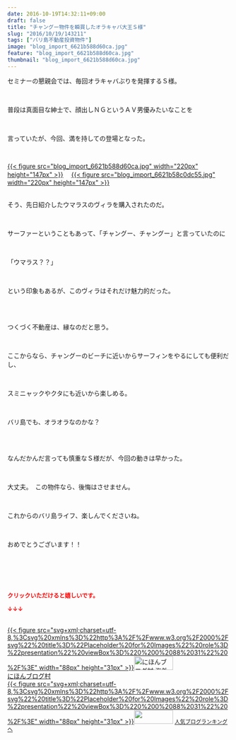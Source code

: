 ```yaml
---
date: 2016-10-19T14:32:11+09:00
draft: false
title: "チャングー物件を瞬買したオラキャバ大王Ｓ様"
slug: "2016/10/19/143211"
tags: ["バリ島不動産投資物件"]
image: "blog_import_6621b588d60ca.jpg"
feature: "blog_import_6621b588d60ca.jpg"
thumbnail: "blog_import_6621b588d60ca.jpg"
---
```

<p>セミナーの懇親会では、毎回オラキャバぶりを発揮するＳ様。</p><br/><p>普段は真面目な紳士で、顔出しＮＧというＡＶ男優みたいなことを</p><br/><p>言っていたが、今回、満を持しての登場となった。</p><br/><p><a href="blog_import_6621b58a5f30d.jpg">{{< figure src="blog_import_6621b588d60ca.jpg" width="220px" height="147px" >}}</a> 　<a href="blog_import_6621b58d65b51.jpg">{{< figure src="blog_import_6621b58c0dc55.jpg" width="220px" height="147px" >}}</a> <br/><br/></p><p>そう、先日紹介したウマラスのヴィラを購入されたのだ。</p><br/><p>サーファーということもあって、「チャングー、チャングー」と言っていたのに</p><br/><p>「ウマラス？？」</p><br/><p>という印象もあるが、このヴィラはそれだけ魅力的だった。</p><br/><p><br/>つくづく不動産は、縁なのだと思う。</p><br/><p>ここからなら、チャングーのビーチに近いからサーフィンをやるにしても便利だし、</p><br/><p>スミニャックやクタにも近いから楽しめる。</p><br/><p>バリ島でも、オラオラなのかな？</p><br/><p><br/>なんだかんだ言っても慎重なＳ様だが、今回の動きは早かった。</p><br/><p>大丈夫。　この物件なら、後悔はさせません。</p><br/><p>これからのバリ島ライフ、楽しんでくださいね。</p><br/><p>おめでとうございます！！</p><br/><br/><br/><br/><p><font color="#ff0000" size="2"><strong>クリックいただけると嬉しいです。<br/></strong></font></p><p><font color="#ff0000" size="2"><strong>↓↓↓</strong></font></p><p><br/><a href="ranking.html?p_cid=01260127" target="_blank">{{< figure src="svg+xml;charset=utf-8,%3Csvg%20xmlns%3D%22http%3A%2F%2Fwww.w3.org%2F2000%2Fsvg%22%20title%3D%22Placeholder%20for%20Images%22%20role%3D%22presentation%22%20viewBox%3D%220%200%2088%2031%22%20%2F%3E" width="88px" height="31px" >}}<noscript><img border="0" alt="にほんブログ村 海外生活ブログ バリ島情報へ" src="https://img-proxy.blog-video.jp/images?url=http%3A%2F%2Foverseas.blogmura.com%2Fbali%2Fimg%2Fbali88_31.gif" width="88" height="31"></noscript></a> <br/><a href="ranking.html?p_cid=01260127" target="_blank">にほんブログ村</a> <br/><a title="人気ブログランキングへ" href="link.php?1804582">{{< figure src="svg+xml;charset=utf-8,%3Csvg%20xmlns%3D%22http%3A%2F%2Fwww.w3.org%2F2000%2Fsvg%22%20title%3D%22Placeholder%20for%20Images%22%20role%3D%22presentation%22%20viewBox%3D%220%200%2088%2031%22%20%2F%3E" width="88px" height="31px" >}}<noscript><img border="0" src="https://blog.with2.net/img/banner/banner_22.gif" width="88" height="31"></noscript></a> <a style="FONT-SIZE: 12px" href="link.php?1804582">人気ブログランキングへ</a> </p>

